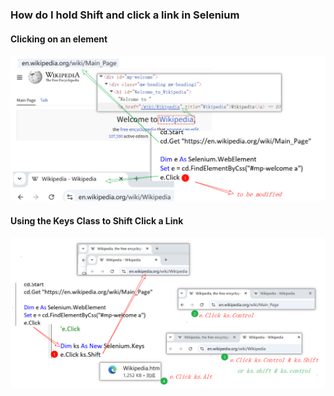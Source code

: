 ### How do I hold Shift and click a link in Selenium

#### Clicking on an element

![PixPin_2025-07-24_03-00-58](../images/PixPin_2025-07-24_03-00-58.png)

#### Using the Keys Class to Shift Click a Link

![PixPin_2025-07-24_03-20-28](../images/PixPin_2025-07-24_03-20-28.png)


